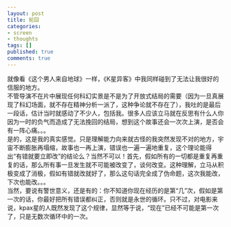 ```yaml
---
layout: post
title: 轮回
categories:
- screen
- thoughts
tags: []
published: true
comments: true
---
```

<p><div id="_mcePaste">就像看《这个男人来自地球》一样，《K星异客》中我同样碰到了无法让我很好的信服的地方。</div>
<div id="_mcePaste">不管导演不在片中展现任何科幻实景是不是为了开放式结局的需要（因为一旦真展现了科幻场面，就不存在精神分析一派了，这种争论就不存在了），我吐的是最后一段话，估计当时就感动了不少人，包括我。很多人应该立马就在反思有什么人你因为一时的负气而造成了无法挽回的结局，想到这个故事还会一次次上演，是否会有一阵心痛。。。</div>
<div id="_mcePaste">是的，这是我的真实感觉。只是理解能力向来就古怪的我突然发现不对的地方，宇宙不断膨胀再塌缩，故事也一再上演，错误也一遍一遍地重复，这个理论能得出“有错就要立即改”的结论么？当然不可以！首先，假如所有的一切都是重复再重复的话，那么所有事一旦发生就不可能被改变了，谈何改变。这种理解，立马从积极变成了消极，假如有错就改就好了，那么这句话完全成了伪命题，这次我能改，下次也能改。。。</div>
<div id="_mcePaste">当然，要说有警世意义，还是有的：你不知道你现在经历的是第“几”次，假如是第一次的话，你最好把所有错误都纠正，否则就是永世的循环。只不过，对电影来说，kpax星的人既然发现了这个规律，显然等于说，“现在”已经不可能是第一次了，只是无数次循环中的一次。</div></p>
